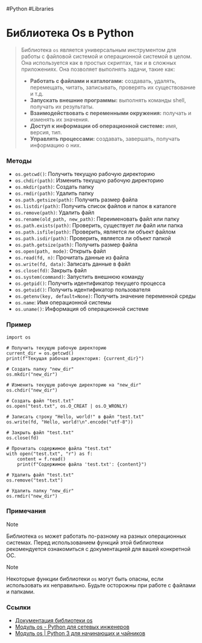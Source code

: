 #Python #Libraries 

# Библиотека Os в Python

>Библиотека `os` является универсальным инструментом для работы с файловой системой и операционной системой в целом. Она используется как в простых скриптах, так и в сложных приложениях. Она позволяет выполнять задачи, такие как:
>- **Работать с файлами и каталогами:** создавать, удалять, перемещать, читать, записывать, проверять их существование и т.д.
>- **Запускать внешние программы:** выполнять команды shell, получать их результаты.
>- **Взаимодействовать с переменными окружения:** получать и изменять их значения.
>- **Доступ к информации об операционной системе:** имя, версия, тип.
>- **Управлять процессами:** создавать, завершать, получать информацию о них.

### Методы
- `os.getcwd()`: Получить текущую рабочую директорию
- `os.chdir(path)`: Изменить текущую рабочую директорию
- `os.mkdir(path)`: Создать папку
- `os.rmdir(path)`: Удалить папку
- `os.path.getsize(path)`: Получить размер файла
- `os.listdir(path)`: Получить список файлов и папок в каталоге
- `os.remove(path)`: Удалить файл
- `os.rename(old_path, new_path)`: Переименовать файл или папку
- `os.path.exists(path)`: Проверить, существует ли файл или папка
- `os.path.isfile(path)`: Проверить, является ли объект файлом
- `os.path.isdir(path)`: Проверить, является ли объект папкой
- `os.path.getsize(path)`: Получить размер файла
- `os.open(path, mode)`: Открыть файл
- `os.read(fd, n)`: Прочитать данные из файла
- `os.write(fd, data)`: Записать данные в файл
- `os.close(fd)`: Закрыть файл
- `os.system(command)`: Запустить внешнюю команду
- `os.getpid()`: Получить идентификатор текущего процесса
- `os.getuid()`: Получить идентификатор пользователя
- `os.getenv(key, default=None)`: Получить значение переменной среды
- `os.name`: Имя операционной системы
- `os.uname()`: Информация об операционной системе

### Пример
```
import os

# Получить текущую рабочую директорию
current_dir = os.getcwd()
print(f"Текущая рабочая директория: {current_dir}")

# Создать папку "new_dir"
os.mkdir("new_dir")

# Изменить текущую рабочую директорию на "new_dir"
os.chdir("new_dir")

# Создать файл "test.txt"
os.open("test.txt", os.O_CREAT | os.O_WRONLY)

# Записать строку "Hello, world!" в файл "test.txt"
os.write(fd, "Hello, world!\n".encode("utf-8"))

# Закрыть файл "test.txt"
os.close(fd)

# Прочитать содержимое файла "test.txt"
with open("test.txt", "r") as f:
    content = f.read()
    print(f"Содержимое файла 'test.txt': {content}")

# Удалить файл "test.txt"
os.remove("test.txt")

# Удалить папку "new_dir"
os.rmdir("new_dir")
```

### Примечания
>[!note]
Библиотека `os` может работать по-разному на разных операционных системах. Перед использованием функций этой библиотеки рекомендуется ознакомиться с документацией для вашей конкретной ОС.

>[!note]
Некоторые функции библиотеки `os` могут быть опасны, если использовать их неправильно. Будьте осторожны при работе с файлами и папками.

### Ссылки
- [Документация библиотеки os](https://docs.python.org/3/library/os.html)
- [Модуль os - Python для сетевых инженеров](https://pyneng.readthedocs.io/ru/latest/book/12_useful_modules/os.html)
- [Модуль os | Python 3 для начинающих и чайников](https://pythonworld.ru/moduli/modul-os.html)